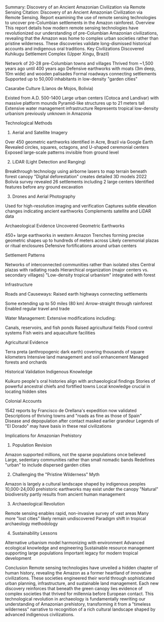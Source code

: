 Summary: Discovery of an Ancient Amazonian Civilization via Remote Sensing
Citation: Discovery of an Ancient Amazonian Civilization via Remote Sensing. Report examining the use of remote sensing technologies to uncover pre-Columbian settlements in the Amazon rainforest.
Overview
This report details how modern remote sensing technologies have revolutionized our understanding of pre-Columbian Amazonian civilizations, revealing that the Amazon was home to complex urban societies rather than pristine wilderness. These discoveries validate long-dismissed historical accounts and indigenous oral traditions.
Key Civilizations Discovered
Kuhikugu Settlement Complex (Upper Xingu, Brazil)

Network of 20-28 pre-Columbian towns and villages
Thrived from ~1,500 years ago until 400 years ago
Defensive earthworks with moats (3m deep, 10m wide) and wooden palisades
Formal roadways connecting settlements
Supported up to 50,000 inhabitants in low-density "garden cities"

Casarabe Culture (Llanos de Mojos, Bolivia)

Existed from A.D. 500-1400
Large urban centers (Cotoca and Landívar) with massive platform mounds
Pyramid-like structures up to 21 meters tall
Extensive water management infrastructure
Represents tropical low-density urbanism previously unknown in Amazonia

Technological Methods
1. Aerial and Satellite Imagery

Over 450 geometric earthworks identified in Acre, Brazil via Google Earth
Revealed circles, squares, octagons, and U-shaped ceremonial centers
Exposed large-scale patterns invisible from ground level

2. LiDAR (Light Detection and Ranging)

Breakthrough technology using airborne lasers to map terrain beneath forest canopy
"Digital deforestation" creates detailed 3D models
2022 Bolivia survey revealed 26 settlements including 2 large centers
Identified features before any ground excavation

3. Drones and Aerial Photography

Used for high-resolution imaging and verification
Captures subtle elevation changes indicating ancient earthworks
Complements satellite and LiDAR data

Archaeological Evidence Uncovered
Geometric Earthworks

450+ large earthworks in western Amazon
Trenches forming precise geometric shapes up to hundreds of meters across
Likely ceremonial plazas or ritual enclosures
Defensive fortifications around urban centers

Settlement Patterns

Networks of interconnected communities rather than isolated sites
Central plazas with radiating roads
Hierarchical organization (major centers vs. secondary villages)
"Low-density tropical urbanism" integrated with forest

Infrastructure

Roads and Causeways: Raised earth highways connecting settlements

Some extending up to 50 miles (80 km)
Arrow-straight through rainforest
Enabled regular travel and trade


Water Management: Extensive modifications including:

Canals, reservoirs, and fish ponds
Raised agricultural fields
Flood control systems
Fish weirs and aquaculture facilities



Agricultural Evidence

Terra preta (anthropogenic dark earth) covering thousands of square kilometers
Intensive land management and soil enhancement
Managed forests and orchards

Historical Validation
Indigenous Knowledge

Kuikuro people's oral histories align with archaeological findings
Stories of powerful ancestral chiefs and fortified towns
Local knowledge crucial in locating hidden sites

Colonial Accounts

1542 reports by Francisco de Orellana's expedition now validated
Descriptions of thriving towns and "roads as fine as those of Spain"
Disease and depopulation after contact masked earlier grandeur
Legends of "El Dorado" may have basis in these real civilizations

Implications for Amazonian Prehistory
1. Population Revision

Amazon supported millions, not the sparse populations once believed
Large, sedentary communities rather than small nomadic bands
Redefines "urban" to include dispersed garden cities

2. Challenging the "Pristine Wilderness" Myth

Amazon is largely a cultural landscape shaped by indigenous peoples
10,000-24,000 prehistoric earthworks may exist under the canopy
"Natural" biodiversity partly results from ancient human management

3. Archaeological Revolution

Remote sensing enables rapid, non-invasive survey of vast areas
Many more "lost cities" likely remain undiscovered
Paradigm shift in tropical archaeology methodology

4. Sustainability Lessons

Alternative urbanism model harmonizing with environment
Advanced ecological knowledge and engineering
Sustainable resource management supporting large populations
Important legacy for modern tropical development

Conclusion
Remote sensing technologies have unveiled a hidden chapter of human history, revealing the Amazon as a former heartland of innovative civilizations. These societies engineered their world through sophisticated urban planning, infrastructure, and sustainable land management. Each new discovery reinforces that beneath the green canopy lies evidence of complex societies that thrived for millennia before European contact. This technological revolution in archaeology is fundamentally rewriting our understanding of Amazonian prehistory, transforming it from a "timeless wilderness" narrative to recognition of a rich cultural landscape shaped by advanced indigenous civilizations.